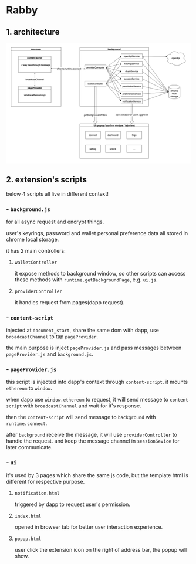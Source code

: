# Rabby

## 1. architecture

![architecture](./docs/architecture.png)

## 2. extension's scripts

below 4 scripts all live in different context!

### **- `background.js`**

for all async request and encrypt things.

user's keyrings, password and wallet personal preference data all stored in chrome local storage.

it has 2 main controllers:

1. `walletController`

   it expose methods to background window, so other scripts can access these methods with `runtime.getBackgroundPage`, e.g. `ui.js`.

2. `providerController`

   it handles request from pages(dapp request).

### **- `content-script`**

injected at `document_start`, share the same dom with dapp, use `broadcastChannel` to tap `pageProvider`.

the main purpose is inject `pageProvider.js` and pass messages between `pageProvider.js` and `background.js`.

### **- `pageProvider.js`**

this script is injected into dapp's context through `content-script`. it mounts `ethereum` to `window`.

when dapp use `window.ethereum` to request, it will send message to `content-script` with `broadcastChannel` and wait for it's response.

then the `content-script` will send message to `background` with `runtime.connect`.

after `background` receive the message, it will use `providerController` to handle the request. and keep the message channel in `sessionSevice` for later communicate.

### **- `ui`**

it's used by 3 pages which share the same js code, but the template html is different for respective purpose.

1. `notification.html`

   triggered by dapp to request user's permission.

2. `index.html`

   opened in browser tab for better user interaction experience.

3. `popup.html`

   user click the extension icon on the right of address bar, the popup will show.
